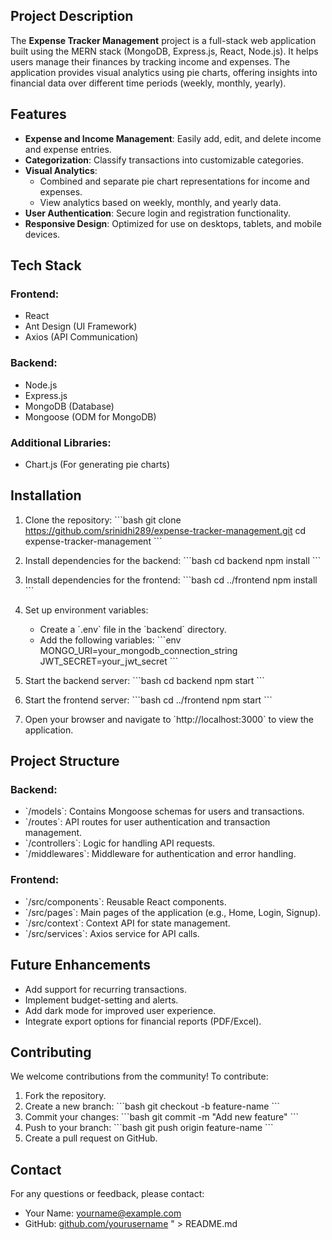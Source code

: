 

## Project Description

The **Expense Tracker Management** project is a full-stack web application built using the MERN stack (MongoDB, Express.js, React, Node.js). It helps users manage their finances by tracking income and expenses. The application provides visual analytics using pie charts, offering insights into financial data over different time periods (weekly, monthly, yearly).

## Features

- **Expense and Income Management**: Easily add, edit, and delete income and expense entries.
- **Categorization**: Classify transactions into customizable categories.
- **Visual Analytics**: 
  - Combined and separate pie chart representations for income and expenses.
  - View analytics based on weekly, monthly, and yearly data.
- **User Authentication**: Secure login and registration functionality.
- **Responsive Design**: Optimized for use on desktops, tablets, and mobile devices.

## Tech Stack

### Frontend:
- React
- Ant Design (UI Framework)
- Axios (API Communication)

### Backend:
- Node.js
- Express.js
- MongoDB (Database)
- Mongoose (ODM for MongoDB)

### Additional Libraries:
- Chart.js (For generating pie charts)

## Installation

1. Clone the repository:
   \`\`\`bash
   git clone https://github.com/srinidhi289/expense-tracker-management.git
   cd expense-tracker-management
   \`\`\`

2. Install dependencies for the backend:
   \`\`\`bash
   cd backend
   npm install
   \`\`\`

3. Install dependencies for the frontend:
   \`\`\`bash
   cd ../frontend
   npm install
   \`\`\`

4. Set up environment variables:
   - Create a \`.env\` file in the \`backend\` directory.
   - Add the following variables:
     \`\`\`env
     MONGO_URI=your_mongodb_connection_string
     JWT_SECRET=your_jwt_secret
     \`\`\`

5. Start the backend server:
   \`\`\`bash
   cd backend
   npm start
   \`\`\`

6. Start the frontend server:
   \`\`\`bash
   cd ../frontend
   npm start
   \`\`\`

7. Open your browser and navigate to \`http://localhost:3000\` to view the application.

## Project Structure

### Backend:
- \`/models\`: Contains Mongoose schemas for users and transactions.
- \`/routes\`: API routes for user authentication and transaction management.
- \`/controllers\`: Logic for handling API requests.
- \`/middlewares\`: Middleware for authentication and error handling.

### Frontend:
- \`/src/components\`: Reusable React components.
- \`/src/pages\`: Main pages of the application (e.g., Home, Login, Signup).
- \`/src/context\`: Context API for state management.
- \`/src/services\`: Axios service for API calls.

## Future Enhancements

- Add support for recurring transactions.
- Implement budget-setting and alerts.
- Add dark mode for improved user experience.
- Integrate export options for financial reports (PDF/Excel).

## Contributing

We welcome contributions from the community! To contribute:
1. Fork the repository.
2. Create a new branch:
   \`\`\`bash
   git checkout -b feature-name
   \`\`\`
3. Commit your changes:
   \`\`\`bash
   git commit -m \"Add new feature\"
   \`\`\`
4. Push to your branch:
   \`\`\`bash
   git push origin feature-name
   \`\`\`
5. Create a pull request on GitHub.


## Contact

For any questions or feedback, please contact:
- Your Name: [yourname@example.com](mailto:yourname@example.com)
- GitHub: [github.com/yourusername](https://github.com/yourusername)
" > README.md

